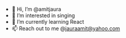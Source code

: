 - 👋 Hi, I’m @amitjaura
- 👀 I’m interested in singing
- 🌱 I’m currently learning React
- 📫 Reach out to me @jauraamit@yahoo.com

<!---
amitjaura/amitjaura is a ✨ special ✨ repository because its `README.md` (this file) appears on your GitHub profile.
You can click the Preview link to take a look at your changes.
--->
